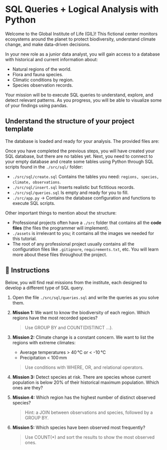 # SQL Queries + Logical Analysis with Python

Welcome to the Global Institute of Life (GIL)! This fictional center monitors ecosystems around the planet to protect biodiversity, understand climate change, and make data-driven decisions.

In your new role as a junior data analyst, you will gain access to a database with historical and current information about:

- Natural regions of the world.
- Flora and fauna species.
- Climatic conditions by region.
- Species observation records.

Your mission will be to execute SQL queries to understand, explore, and detect relevant patterns. As you progress, you will be able to visualize some of your findings using pandas.


## Understand the structure of your project template

The database is loaded and ready for your analysis. The provided files are:

Once you have completed the previous steps, you will have created your SQL database, but there are no tables yet. Next, you need to connect to your empty database and create some tables using Python through SQL scripts found in the `./src/sql/` folder:

- `./src/sql/create.sql` Contains the tables you need: `regions, species, climate, observations`.
- `./src/sql/insert.sql` Inserts realistic but fictitious records.
- `./src/sql/queries.sql` Is empty and ready for you to fill.
- `./src/app.py` → Contains the database configuration and functions to execute SQL scripts.

Other important things to mention about the structure:

- Professional projects often have a `./src` folder that contains all the **code files** (the files the programmer will implement).
- `./assets` is irrelevant to you; it contains all the images we needed for this tutorial.
- The root of any professional project usually contains all the configuration files like `.gitignore`, `requirements.txt`, etc. You will learn more about these files throughout the project.


## 📝 Instructions

Below, you will find real missions from the institute, each designed to develop a different type of SQL query.

1. Open the file `./src/sql/queries.sql` and write the queries as you solve them.

2. **Mission 1:** We want to know the biodiversity of each region. Which regions have the most recorded species?

    > Use GROUP BY and COUNT(DISTINCT ...).

3. **Mission 2:** Climate change is a constant concern. We want to list the regions with extreme climates:

    - Average temperatures > 40 °C or < -10 °C
    - Precipitation < 100 mm

    > Use conditions with WHERE, OR, and relational operators.

4. **Mission 3:** Detect species at risk. There are species whose current population is below 20% of their historical maximum population. Which ones are they?

5. **Mission 4:** Which region has the highest number of distinct observed species?

    > Hint: a JOIN between observations and species, followed by a GROUP BY.

6. **Mission 5:** Which species have been observed most frequently?

    > Use COUNT(*) and sort the results to show the most observed ones.

